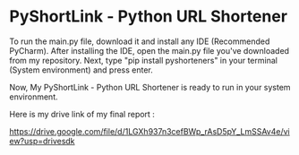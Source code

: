 # PyShortLink - Python URL Shortener

To run the main.py file, download it and install any IDE (Recommended PyCharm).
After installing the IDE, open the main.py file you've downloaded from my repository. Next, type "pip install pyshorteners" in your terminal (System environment) and press enter.

Now, My PyShortLink - Python URL Shortener is ready to run in your system environment.

Here is my drive link of my final report :

https://drive.google.com/file/d/1LGXh937n3cefBWp_rAsD5pY_LmSSAv4e/view?usp=drivesdk

